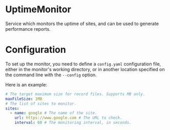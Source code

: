 # UptimeMonitor
Service which monitors the uptime of sites, and can be used to generate performance reports.

# Configuration
To set up the monitor, you need to define a `config.yaml` configuration file, either in the monitor's working directory, or in another location specified on the command line with the `--config` option.

Here is an example:
```yaml
# The target maximum size for record files. Supports MB only.
maxFileSize: 1MB
# The list of sites to monitor.
sites:
  - name: google # The name of the site.
    url: https://www.google.com # The URL to check.
    interval: 60 # The monitoring interval, in seconds.

```
